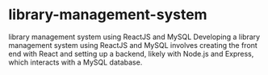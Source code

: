 # library-management-system
library management system using ReactJS and MySQL
Developing a library management system using ReactJS and MySQL involves creating the front end with React and setting up a backend, likely with Node.js and Express, which interacts with a MySQL database.
